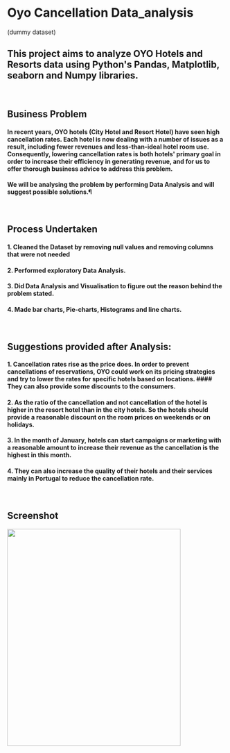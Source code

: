 # Oyo Cancellation Data_analysis
(dummy dataset)
## This project aims to analyze OYO Hotels and Resorts data using Python's Pandas, Matplotlib, seaborn and Numpy libraries.

<br/>


## Business Problem
#### In recent years, OYO hotels (City Hotel and Resort Hotel) have seen high cancellation rates. Each hotel is now dealing with a number of issues as a result, including fewer revenues and less-than-ideal hotel room use. Consequently, lowering cancellation rates is both hotels' primary goal in order to increase their efficiency in generating revenue, and for us to offer thorough business advice to address this problem.
#### We will be analysing the problem by performing Data Analysis and will suggest possible solutions.¶


<br/>


## Process Undertaken
#### 1. Cleaned the Dataset by removing null values and removing columns that were not needed
#### 2. Performed exploratory Data Analysis.
#### 3. Did Data Analysis and Visualisation to figure out the reason behind the problem stated.
#### 4. Made bar charts, Pie-charts, Histograms and line charts.



<br/>


## Suggestions provided after Analysis:
#### 1. Cancellation rates rise as the price does. In order to prevent cancellations of reservations, OYO could work on its pricing strategies and try to lower the rates for specific hotels based on locations. #### They can also provide some discounts to the consumers.
#### 2. As the ratio of the cancellation and not cancellation of the hotel is higher in the resort hotel than in the city hotels. So the hotels should provide a reasonable discount on the room prices on weekends or on holidays.
#### 3. In the month of January, hotels can start campaigns or marketing with a reasonable amount to increase their revenue as the cancellation is the highest in this month.
#### 4. They can also increase the quality of their hotels and their services mainly in Portugal to reduce the cancellation rate.



<br/>


## Screenshot

<p float="center">
       <img src="https://github.com/Ushanshi-Sharma/Netflix-Python-Data-Analysis/assets/154740255/07134e09-a365-44ee-8851-47f373e84230.jpg" height="500" width= "400"  />
   
</p>




